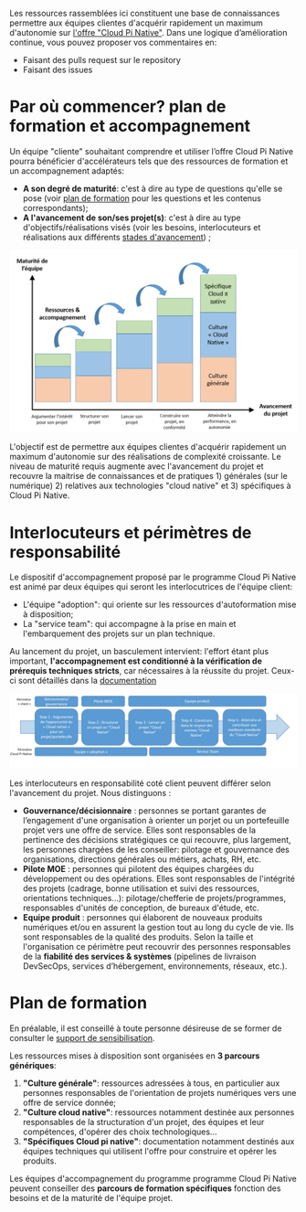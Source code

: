Les ressources rassemblées ici constituent une base de connaissances permettre aux équipes clientes d'acquérir rapidement un maximum d'autonomie sur [l'offre "Cloud Pi Native"](https://dnum-mi.github.io/). Dans une logique d’amélioration continue, vous pouvez proposer vos commentaires en:
- Faisant des pulls request sur le repository
- Faisant des issues

# Par où commencer? plan de formation et accompagnement
Un équipe "cliente" souhaitant comprendre et utiliser l’offre Cloud Pi Native pourra bénéficier d'accélérateurs tels que des ressources de formation et un accompagnement adaptés:
- **A son degré de maturité**: c'est à dire au type de questions qu'elle se pose (voir [plan de formation](./2.6-plan_formation.md) pour les questions et les contenus correspondants); 
- **A l'avancement de son/ses projet(s)**: c'est à dire au type d'objectifs/réalisations visés (voir les besoins, interlocuteurs et réalisations aux différents [stades d'avancement](./2.5-accompagnement_projet.md)) ;

![alt_text](images/schema-accompagnement-formation.png)

L'objectif est de permettre aux équipes clientes d'acquérir rapidement un maximum d'autonomie sur des réalisations de complexité croissante. Le niveau de maturité requis augmente avec l'avancement du projet et recouvre la maitrise de connaissances et de pratiques 1) générales (sur le numérique) 2) relatives aux technologies "cloud native" et 3) spécifiques à Cloud Pi Native.


# Interlocuteurs et périmètres de responsabilité
Le dispositif d'accompagnement proposé par le programme Cloud Pi Native est animé par deux équipes qui seront les interlocutrices de l'équipe client:
- L'équipe "adoption": qui oriente sur les ressources d'autoformation mise à disposition; 
- La "service team": qui accompagne à la prise en main et l'embarquement des projets sur un plan technique.

Au lancement du projet, un basculement intervient: l'effort étant plus important, **l'accompagnement est conditionné à la vérification de prérequis techniques stricts**, car nécessaires à la réussite du projet. Ceux-ci sont détaillés dans la [documentation](https://github.com/dnum-mi/dso-documentation/README.md)

![alt_text](images/accompagnement.jpg)

Les interlocuteurs en responsabilité coté client peuvent différer selon l'avancement du projet. Nous distinguons : 
- **Gouvernance/décisionnaire** : personnes se portant garantes de l’engagement d'une organisation à orienter un porjet ou un portefeuille projet vers une offre de service. Elles sont responsables de la pertinence des décisions stratégiques ce qui recouvre, plus largement, les personnes chargées de les conseiller: pilotage et  gouvernance des organisations, directions générales ou métiers, achats, RH, etc.
- **Pilote MOE** : personnes qui pilotent des équipes chargées du développement ou des opérations. Elles sont responsables de l'intégrité des projets (cadrage, bonne utilisation et suivi des ressources, orientations techniques...): pilotage/chefferie de projets/programmes, responsables d'unités de conception, de bureaux d'étude, etc.
- **Equipe produit** : personnes qui élaborent de nouveaux produits numériques et/ou en assurent la gestion tout au long du cycle de vie. Ils sont responsables de la qualité des produits. Selon la taille et l'organisation ce périmètre peut recouvrir des personnes responsables de la **fiabilité des services & systèmes** (pipelines de livraison DevSecOps, services d’hébergement, environnements, réseaux, etc.).
 
# Plan de formation 
En préalable, il est conseillé à toute personne désireuse de se former de consulter le [support de sensibilisation](./0-sensibilisation.md). 

Les ressources mises à disposition sont organisées en **3 parcours génériques**:
1) **"Culture générale"**: ressources adressées à tous, en particulier aux personnes responsables de l'orientation de projets numériques vers une offre  de service donnée; 
2) **"Culture cloud native"**: ressources notamment destinée aux personnes responsables de la structuration d'un projet, des équipes et leur compétences, d'opérer des choix technologiques... 
3) **"Spécifiques Cloud pi native"**: documentation notamment destinés aux équipes techniques qui utilisent l'offre pour construire et opérer les produits.

Les équipes d'accompagnement du programme programme Cloud Pi Native peuvent conseiller des **parcours de formation spécifiques** fonction des besoins et de la maturité de l'équipe projet.


